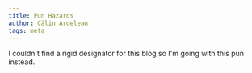 ```yaml
---
title: Pun Hazards
author: Călin Ardelean
tags: meta
---
```


I couldn't find a rigid designator for this blog so I'm going with this pun instead.
